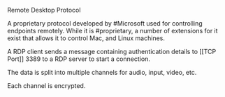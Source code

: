 Remote Desktop Protocol

A proprietary protocol developed by #Microsoft used for controlling endpoints remotely. 
	While it is #proprietary, a number of extensions for it exist that allows it to control Mac, and Linux machines.

A RDP client sends a message containing authentication details to [[TCP Port]] 3389 to a RDP server to start a connection.

The data is split into multiple channels for audio, input, video, etc.

Each channel is encrypted. 